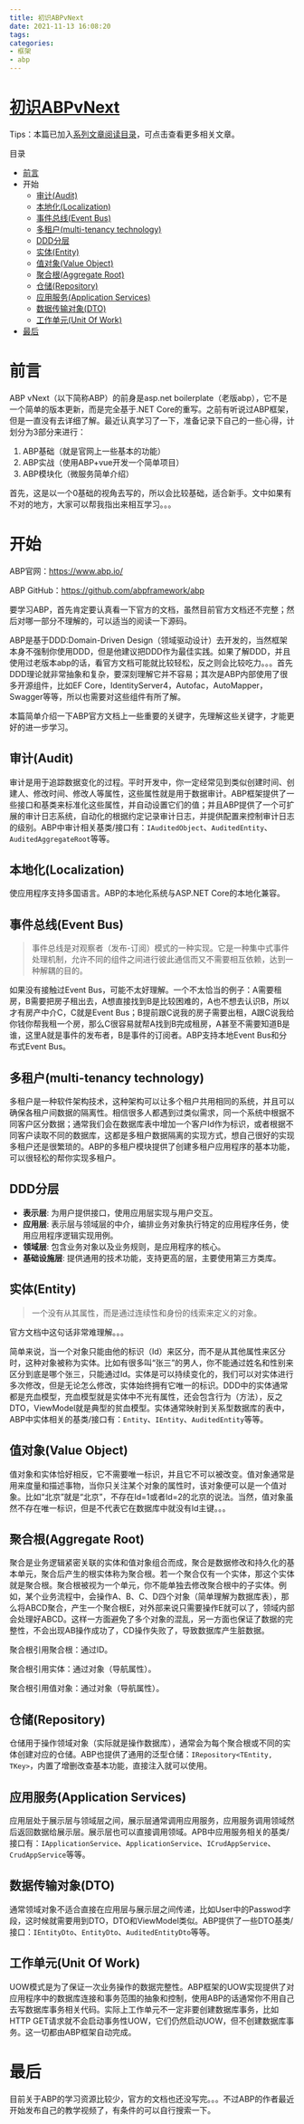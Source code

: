 ```yaml
---
title: 初识ABPvNext
date: 2021-11-13 16:08:20
tags:
categories:
- 框架
- abp
---
```




# [初识ABPvNext](https://www.cnblogs.com/xhznl/p/13491480.html)

Tips：本篇已加入[系列文章阅读目录](https://www.cnblogs.com/xhznl/p/13259036.html)，可点击查看更多相关文章。



<!-- more -->



目录

- [前言](https://www.cnblogs.com/xhznl/p/13491480.html#前言)
- 开始
  - [审计(Audit)](https://www.cnblogs.com/xhznl/p/13491480.html#审计audit)
  - [本地化(Localization)](https://www.cnblogs.com/xhznl/p/13491480.html#本地化localization)
  - [事件总线(Event Bus)](https://www.cnblogs.com/xhznl/p/13491480.html#事件总线event-bus)
  - [多租户(multi-tenancy technology)](https://www.cnblogs.com/xhznl/p/13491480.html#多租户multi-tenancy-technology)
  - [DDD分层](https://www.cnblogs.com/xhznl/p/13491480.html#ddd分层)
  - [实体(Entity)](https://www.cnblogs.com/xhznl/p/13491480.html#实体entity)
  - [值对象(Value Object)](https://www.cnblogs.com/xhznl/p/13491480.html#值对象value-object)
  - [聚合根(Aggregate Root)](https://www.cnblogs.com/xhznl/p/13491480.html#聚合根aggregate-root)
  - [仓储(Repository)](https://www.cnblogs.com/xhznl/p/13491480.html#仓储repository)
  - [应用服务(Application Services)](https://www.cnblogs.com/xhznl/p/13491480.html#应用服务application-services)
  - [数据传输对象(DTO)](https://www.cnblogs.com/xhznl/p/13491480.html#数据传输对象dto)
  - [工作单元(Unit Of Work)](https://www.cnblogs.com/xhznl/p/13491480.html#工作单元unit-of-work)
- [最后](https://www.cnblogs.com/xhznl/p/13491480.html#最后)



# 前言

ABP vNext（以下简称ABP）的前身是asp.net boilerplate（老版abp），它不是一个简单的版本更新，而是完全基于.NET Core的重写。之前有听说过ABP框架，但是一直没有去详细了解。最近认真学习了一下，准备记录下自己的一些心得，计划分为3部分来进行：

1. ABP基础（就是官网上一些基本的功能）
2. ABP实战（使用ABP+vue开发一个简单项目）
3. ABP模块化（微服务简单介绍）

首先，这是以一个0基础的视角去写的，所以会比较基础，适合新手。文中如果有不对的地方，大家可以帮我指出来相互学习。。。

# 开始

ABP官网：https://www.abp.io/

ABP GitHub：https://github.com/abpframework/abp

要学习ABP，首先肯定要认真看一下官方的文档，虽然目前官方文档还不完整；然后对哪一部分不理解的，可以适当的阅读一下源码。

ABP是基于DDD:Domain-Driven Design（领域驱动设计）去开发的，当然框架本身不强制你使用DDD，但是他建议把DDD作为最佳实践。如果了解DDD，并且使用过老版本abp的话，看官方文档可能就比较轻松，反之则会比较吃力。。。首先DDD理论就非常抽象和复杂，要深刻理解它并不容易；其次是ABP内部使用了很多开源组件，比如EF Core，IdentityServer4，Autofac，AutoMapper，Swagger等等，所以也需要对这些组件有所了解。

本篇简单介绍一下ABP官方文档上一些重要的关键字，先理解这些关键字，才能更好的进一步学习。

## 审计(Audit)

审计是用于追踪数据变化的过程。平时开发中，你一定经常见到类似创建时间、创建人、修改时间、修改人等属性，这些属性就是用于数据审计。ABP框架提供了一些接口和基类来标准化这些属性，并自动设置它们的值；并且ABP提供了一个可扩展的审计日志系统，自动化的根据约定记录审计日志，并提供配置来控制审计日志的级别。ABP中审计相关基类/接口有：`IAuditedObject`、`AuditedEntity`、`AuditedAggregateRoot`等等。

## 本地化(Localization)

使应用程序支持多国语言。ABP的本地化系统与ASP.NET Core的本地化兼容。

## 事件总线(Event Bus)

> 事件总线是对观察者（发布-订阅）模式的一种实现。它是一种集中式事件处理机制，允许不同的组件之间进行彼此通信而又不需要相互依赖，达到一种解耦的目的。

如果没有接触过Event Bus，可能不太好理解。一个不太恰当的例子：A需要租房，B需要把房子租出去，A想直接找到B是比较困难的，A也不想去认识B，所以才有房产中介C，C就是Event Bus；B提前跟C说我的房子需要出租，A跟C说我给你钱你帮我租一个房，那么C很容易就帮A找到B完成租房，A甚至不需要知道B是谁，这里A就是事件的发布者，B是事件的订阅者。ABP支持本地Event Bus和分布式Event Bus。

## 多租户(multi-tenancy technology)

多租户是一种软件架构技术，这种架构可以让多个租户共用相同的系统，并且可以确保各租户间数据的隔离性。相信很多人都遇到过类似需求，同一个系统中根据不同客户区分数据；通常我们会在数据库表中增加一个客户Id作为标识，或者根据不同客户读取不同的数据库，这都是多租户数据隔离的实现方式，想自己很好的实现多租户还是很繁琐的。ABP的多租户模块提供了创建多租户应用程序的基本功能，可以很轻松的帮你实现多租户。

## DDD分层

- **表示层**: 为用户提供接口，使用应用层实现与用户交互。
- **应用层**: 表示层与领域层的中介，编排业务对象执行特定的应用程序任务，使用应用程序逻辑实现用例。
- **领域层**: 包含业务对象以及业务规则，是应用程序的核心。
- **基础设施层**: 提供通用的技术功能，支持更高的层，主要使用第三方类库。

## 实体(Entity)

> 一个没有从其属性，而是通过连续性和身份的线索来定义的对象。

官方文档中这句话非常难理解。。。

简单来说，当一个对象只能由他的标识（Id）来区分，而不是从其他属性来区分时，这种对象被称为实体。比如有很多叫“张三”的男人，你不能通过姓名和性别来区分到底是哪个张三，只能通过Id。实体是可以持续变化的，我们可以对实体进行多次修改，但是无论怎么修改，实体始终拥有它唯一的标识。DDD中的实体通常都是充血模型，充血模型就是实体中不光有属性，还会包含行为（方法），反之DTO，ViewModel就是典型的贫血模型。实体通常映射到关系型数据库的表中，ABP中实体相关的基类/接口有：`Entity`、`IEntity`、`AuditedEntity`等等。

## 值对象(Value Object)

值对象和实体恰好相反，它不需要唯一标识，并且它不可以被改变。值对象通常是用来度量和描述事物，当你只关注某个对象的属性时，该对象便可以是一个值对象。比如“北京”就是“北京”，不存在Id=1或者Id=2的北京的说法。当然，值对象虽然不存在唯一标识，但是不代表它在数据库中就没有Id主键。。。

## 聚合根(Aggregate Root)

聚合是业务逻辑紧密关联的实体和值对象组合而成，聚合是数据修改和持久化的基本单元，聚合后产生的根实体称为聚合根。若一个聚合仅有一个实体，那这个实体就是聚合根。聚合根被视为一个单元，你不能单独去修改聚合根中的子实体。例如，某个业务流程中，会操作A、B、C、D四个对象（简单理解为数据库表），那么将ABCD聚合，产生一个聚合根E，对外部来说只需要操作E就可以了，领域内部会处理好ABCD。这样一方面避免了多个对象的混乱，另一方面也保证了数据的完整性，不会出现AB操作成功了，CD操作失败了，导致数据库产生脏数据。

聚合根引用聚合根：通过ID。

聚合根引用实体：通过对象（导航属性）。

聚合根引用值对象：通过对象（导航属性）。

## 仓储(Repository)

仓储用于操作领域对象（实际就是操作数据库），通常会为每个聚合根或不同的实体创建对应的仓储。ABP也提供了通用的泛型仓储：`IRepository<TEntity, TKey>`，内置了增删改查基本功能，直接注入就可以使用。

## 应用服务(Application Services)

应用层处于展示层与领域层之间，展示层通常调用应用服务，应用服务调用领域然后返回数据给展示层。展示层也可以直接调用领域。APB中应用服务相关的基类/接口有：`IApplicationService`、`ApplicationService`、`ICrudAppService`、`CrudAppService`等等。

## 数据传输对象(DTO)

通常领域对象不适合直接在应用层与展示层之间传递，比如User中的Passwod字段，这时候就需要用到DTO，DTO和ViewModel类似。ABP提供了一些DTO基类/接口：`IEntityDto`、`EntityDto`、`AuditedEntityDto`等等。

## 工作单元(Unit Of Work)

UOW模式是为了保证一次业务操作的数据完整性。ABP框架的UOW实现提供了对应用程序中的数据库连接和事务范围的抽象和控制，使用ABP的话通常你不用自己去写数据库事务相关代码。实际上工作单元不一定非要创建数据库事务，比如HTTP GET请求就不会启动事务性UOW，它们仍然启动UOW，但不创建数据库事务。这一切都由ABP框架自动完成。

# 最后

目前关于ABP的学习资源比较少，官方的文档也还没写完。。。不过ABP的作者最近开始发布自己的教学视频了，有条件的可以自行搜索一下。
